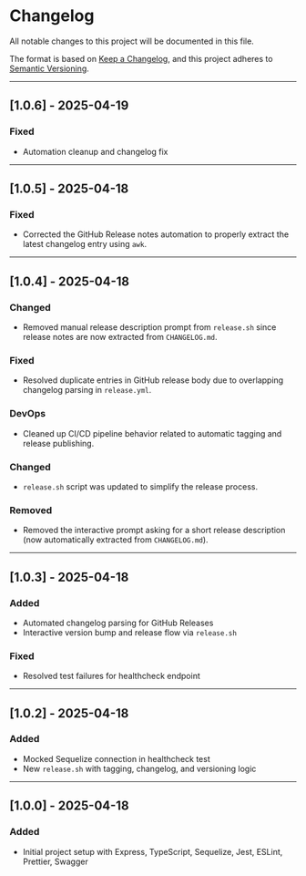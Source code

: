 # Changelog

All notable changes to this project will be documented in this file.

The format is based on [Keep a Changelog](https://keepachangelog.com/en/1.0.0/),
and this project adheres to [Semantic Versioning](https://semver.org/spec/v2.0.0.html).

---

## [1.0.6] - 2025-04-19

### Fixed

- Automation cleanup and changelog fix

---

## [1.0.5] - 2025-04-18

### Fixed

- Corrected the GitHub Release notes automation to properly extract the latest changelog entry using `awk`.

---

## [1.0.4] - 2025-04-18

### Changed

- Removed manual release description prompt from `release.sh` since release notes are now extracted from `CHANGELOG.md`.

### Fixed

- Resolved duplicate entries in GitHub release body due to overlapping changelog parsing in `release.yml`.

### DevOps

- Cleaned up CI/CD pipeline behavior related to automatic tagging and release publishing.

### Changed

- `release.sh` script was updated to simplify the release process.

### Removed

- Removed the interactive prompt asking for a short release description (now automatically extracted from `CHANGELOG.md`).

---

## [1.0.3] - 2025-04-18

### Added

- Automated changelog parsing for GitHub Releases
- Interactive version bump and release flow via `release.sh`

### Fixed

- Resolved test failures for healthcheck endpoint

---

## [1.0.2] - 2025-04-18

### Added

- Mocked Sequelize connection in healthcheck test
- New `release.sh` with tagging, changelog, and versioning logic

---

## [1.0.0] - 2025-04-18

### Added

- Initial project setup with Express, TypeScript, Sequelize, Jest, ESLint, Prettier, Swagger
